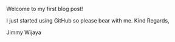 Welcome to my first blog post!

I just started using GitHub so please bear with me.
Kind Regards,

Jimmy Wijaya
